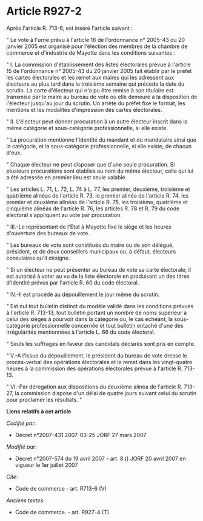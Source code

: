 # Article R927-2

Après l'article R. 713-6, est inséré l'article suivant : 

" Le vote à l'urne prévu à l'article 16 de l'ordonnance n° 2005-43 du 20 janvier 2005 est organisé pour l'élection des
membres de la chambre de commerce et d'industrie de Mayotte dans les conditions suivantes : 

" I. La commission d'établissement des listes électorales prévue à l'article 15 de l'ordonnance n° 2005-43 du 20 janvier 2005
fait établir par le préfet les cartes électorales et les remet aux maires qui les adressent aux électeurs au plus tard dans
la troisième semaine qui précède la date du scrutin. La carte d'électeur qui n'a pu être remise à son titulaire est transmise
par le maire au bureau de vote où elle demeure à la disposition de l'électeur jusqu'au jour du scrutin. Un arrêté du préfet
fixe le format, les mentions et les modalités d'impression des cartes électorales. 

" II. L'électeur peut donner procuration à un autre électeur inscrit dans la même catégorie et sous-catégorie
professionnelle, si elle existe. 

" La procuration mentionne l'identité du mandant et du mandataire ainsi que la catégorie, et la sous-catégorie
professionnelle, si elle existe, de chacun d'eux. 

" Chaque électeur ne peut disposer que d'une seule procuration. Si plusieurs procurations sont établies au nom du même
électeur, celle qui lui a été adressée en premier lieu est seule valable. 

" Les articles L. 71, L. 72, L. 74 à L. 77, les premier, deuxième, troisième et quatrième alinéas de l'article R. 73, le
premier alinéa de l'article R. 74, les premier et deuxième alinéas de l'article R. 75, les troisième, quatrième et cinquième
alinéas de l'article R. 76, les articles R. 78 et R. 79 du code électoral s'appliquent au vote par procuration. 

" III.-Le représentant de l'Etat à Mayotte fixe le siège et les heures d'ouverture des bureaux de vote. 

" Les bureaux de vote sont constitués du maire ou de son délégué, président, et de deux conseillers municipaux ou, à défaut,
électeurs consulaires qu'il désigne. 

" Si un électeur ne peut présenter au bureau de vote sa carte électorale, il est autorisé à voter au vu de la liste
électorale en produisant un des titres d'identité prévus par l'article R. 60 du code électoral. 

" IV.-Il est procédé au dépouillement le jour même du scrutin. 

" Est nul tout bulletin distinct du modèle validé dans les conditions prévues à l'article R. 713-13, tout bulletin portant un
nombre de noms supérieur à celui des sièges à pourvoir dans la catégorie ou, le cas échéant, la sous-catégorie
professionnelle concernée et tout bulletin entaché d'une des irrégularités mentionnées à l'article L. 66 du code électoral. 

" Seuls les suffrages en faveur des candidats déclarés sont pris en compte. 

" V.-A l'issue du dépouillement, le président du bureau de vote dresse le procès-verbal des opérations électorales et le
remet dans les vingt-quatre heures à la commission des opérations électorales prévue à l'article R. 713-13. 

" VI.-Par dérogation aux dispositions du deuxième alinéa de l'article R. 713-27, la commission dispose d'un délai de quatre
jours suivant celui du scrutin pour proclamer les résultats. "

**Liens relatifs à cet article**

_Codifié par_:

  - Décret n°2007-431 2007-03-25 JORF 27 mars 2007

_Modifié par_:

  - Décret n°2007-574 du 19 avril 2007 - art. 8 () JORF 20 avril 2007 en vigueur le 1er juillet 2007

_Cite_:

  - Code de commerce - art. R713-6 (V)

_Anciens textes_:

  - Code de commerce. - art. R927-4 (T)
